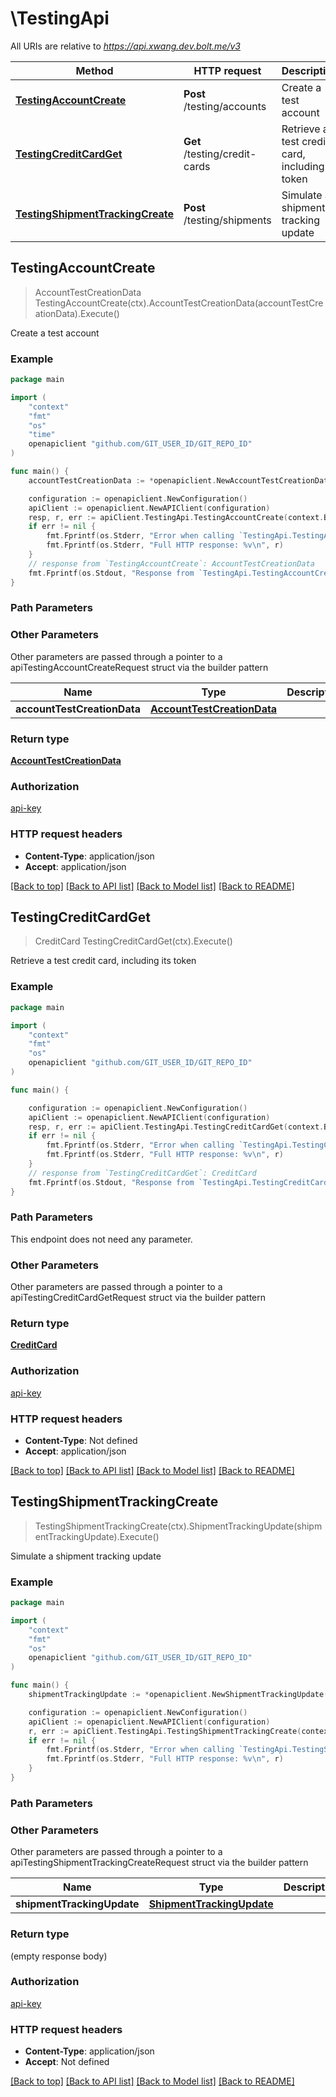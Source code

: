 # \TestingApi

All URIs are relative to *https://api.xwang.dev.bolt.me/v3*

Method | HTTP request | Description
------------- | ------------- | -------------
[**TestingAccountCreate**](TestingApi.md#TestingAccountCreate) | **Post** /testing/accounts | Create a test account
[**TestingCreditCardGet**](TestingApi.md#TestingCreditCardGet) | **Get** /testing/credit-cards | Retrieve a test credit card, including its token
[**TestingShipmentTrackingCreate**](TestingApi.md#TestingShipmentTrackingCreate) | **Post** /testing/shipments | Simulate a shipment tracking update



## TestingAccountCreate

> AccountTestCreationData TestingAccountCreate(ctx).AccountTestCreationData(accountTestCreationData).Execute()

Create a test account



### Example

```go
package main

import (
    "context"
    "fmt"
    "os"
    "time"
    openapiclient "github.com/GIT_USER_ID/GIT_REPO_ID"
)

func main() {
    accountTestCreationData := *openapiclient.NewAccountTestCreationData("alice@example.com", "unverified", "+14155550199", "verified", "123456", "7GSjMRSHs6Ak7C_zvVW6P2IhZOHxMK7HZKW1fMX85ms", time.Now()) // AccountTestCreationData | 

    configuration := openapiclient.NewConfiguration()
    apiClient := openapiclient.NewAPIClient(configuration)
    resp, r, err := apiClient.TestingApi.TestingAccountCreate(context.Background()).AccountTestCreationData(accountTestCreationData).Execute()
    if err != nil {
        fmt.Fprintf(os.Stderr, "Error when calling `TestingApi.TestingAccountCreate``: %v\n", err)
        fmt.Fprintf(os.Stderr, "Full HTTP response: %v\n", r)
    }
    // response from `TestingAccountCreate`: AccountTestCreationData
    fmt.Fprintf(os.Stdout, "Response from `TestingApi.TestingAccountCreate`: %v\n", resp)
}
```

### Path Parameters



### Other Parameters

Other parameters are passed through a pointer to a apiTestingAccountCreateRequest struct via the builder pattern


Name | Type | Description  | Notes
------------- | ------------- | ------------- | -------------
 **accountTestCreationData** | [**AccountTestCreationData**](AccountTestCreationData.md) |  | 

### Return type

[**AccountTestCreationData**](AccountTestCreationData.md)

### Authorization

[api-key](../README.md#api-key)

### HTTP request headers

- **Content-Type**: application/json
- **Accept**: application/json

[[Back to top]](#) [[Back to API list]](../README.md#documentation-for-api-endpoints)
[[Back to Model list]](../README.md#documentation-for-models)
[[Back to README]](../README.md)


## TestingCreditCardGet

> CreditCard TestingCreditCardGet(ctx).Execute()

Retrieve a test credit card, including its token



### Example

```go
package main

import (
    "context"
    "fmt"
    "os"
    openapiclient "github.com/GIT_USER_ID/GIT_REPO_ID"
)

func main() {

    configuration := openapiclient.NewConfiguration()
    apiClient := openapiclient.NewAPIClient(configuration)
    resp, r, err := apiClient.TestingApi.TestingCreditCardGet(context.Background()).Execute()
    if err != nil {
        fmt.Fprintf(os.Stderr, "Error when calling `TestingApi.TestingCreditCardGet``: %v\n", err)
        fmt.Fprintf(os.Stderr, "Full HTTP response: %v\n", r)
    }
    // response from `TestingCreditCardGet`: CreditCard
    fmt.Fprintf(os.Stdout, "Response from `TestingApi.TestingCreditCardGet`: %v\n", resp)
}
```

### Path Parameters

This endpoint does not need any parameter.

### Other Parameters

Other parameters are passed through a pointer to a apiTestingCreditCardGetRequest struct via the builder pattern


### Return type

[**CreditCard**](CreditCard.md)

### Authorization

[api-key](../README.md#api-key)

### HTTP request headers

- **Content-Type**: Not defined
- **Accept**: application/json

[[Back to top]](#) [[Back to API list]](../README.md#documentation-for-api-endpoints)
[[Back to Model list]](../README.md#documentation-for-models)
[[Back to README]](../README.md)


## TestingShipmentTrackingCreate

> TestingShipmentTrackingCreate(ctx).ShipmentTrackingUpdate(shipmentTrackingUpdate).Execute()

Simulate a shipment tracking update



### Example

```go
package main

import (
    "context"
    "fmt"
    "os"
    openapiclient "github.com/GIT_USER_ID/GIT_REPO_ID"
)

func main() {
    shipmentTrackingUpdate := *openapiclient.NewShipmentTrackingUpdate("MockBolt-143292", []openapiclient.ShipmentTrackingUpdateTrackingDetailsInner{*openapiclient.NewShipmentTrackingUpdateTrackingDetailsInner()}, "in_transit") // ShipmentTrackingUpdate | 

    configuration := openapiclient.NewConfiguration()
    apiClient := openapiclient.NewAPIClient(configuration)
    r, err := apiClient.TestingApi.TestingShipmentTrackingCreate(context.Background()).ShipmentTrackingUpdate(shipmentTrackingUpdate).Execute()
    if err != nil {
        fmt.Fprintf(os.Stderr, "Error when calling `TestingApi.TestingShipmentTrackingCreate``: %v\n", err)
        fmt.Fprintf(os.Stderr, "Full HTTP response: %v\n", r)
    }
}
```

### Path Parameters



### Other Parameters

Other parameters are passed through a pointer to a apiTestingShipmentTrackingCreateRequest struct via the builder pattern


Name | Type | Description  | Notes
------------- | ------------- | ------------- | -------------
 **shipmentTrackingUpdate** | [**ShipmentTrackingUpdate**](ShipmentTrackingUpdate.md) |  | 

### Return type

 (empty response body)

### Authorization

[api-key](../README.md#api-key)

### HTTP request headers

- **Content-Type**: application/json
- **Accept**: Not defined

[[Back to top]](#) [[Back to API list]](../README.md#documentation-for-api-endpoints)
[[Back to Model list]](../README.md#documentation-for-models)
[[Back to README]](../README.md)

